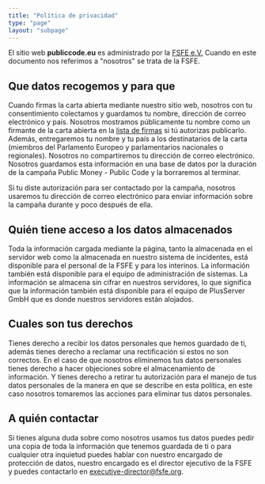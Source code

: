 ```yaml
---
title: "Política de privacidad"
type: "page"
layout: "subpage"
---
```


El sitio web **publiccode.eu** es administrado por la
[FSFE e.V.](https://fsfe.org/about/legal/imprint.html)
Cuando en este documento nos referimos a "nosotros" se trata de la FSFE.

## Que datos recogemos y para que

Cuando firmas la carta abierta mediante nuestro sitio web, nosotros
con tu consentimiento colectamos y guardamos tu nombre, dirección de
correo electrónico y país. Nosotros mostramos públicamente
tu nombre como un firmante de la carta abierta en la [lista de firmas](/openletter/all-signatures)
si tú autorizas publicarlo. Además,
entregaremos tu nombre y tu país a los destinatarios de la
carta (miembros del Parlamento Europeo y parlamentarios nacionales
o regionales). Nosotros no compartiremos tu dirección de correo electrónico.
Nosotros guardamos esta información en una base de datos por la duración de la
campaña Public Money - Public Code y la borraremos al terminar.

Si tu diste autorización para ser contactado por la campaña, nosotros
usaremos tu dirección de correo electrónico para enviar información sobre la
campaña durante y poco después de ella.

## Quién tiene acceso a los datos almacenados

Toda la información cargada mediante la página, tanto la almacenada
en el servidor web como la almacenada en nuestro sistema de incidentes, está disponible
para el personal de la FSFE y para los interinos. La información también está
disponible para el equipo de administración de sistemas. La información se almacena
sin cifrar en nuestros servidores, lo que significa que la información también
está disponible para el equipo de PlusServer GmbH que es donde nuestros servidores
están alojados.

## Cuales son tus derechos

Tienes derecho a recibir los datos personales que hemos guardado de ti,
además tienes derecho a reclamar una rectificación si estos no son
correctos. En el caso de que nosotros eliminemos tus datos personales
tienes derecho a hacer objeciones sobre el almacenamiento de información.
Y tienes derecho a retirar tu autorización para el manejo de tus datos
personales de la manera en que se describe en esta política, en este caso
nosotros tomaremos las acciones para eliminar tus datos personales.

## A quién contactar

Si tienes alguna duda sobre como nosotros usamos tus datos puedes
pedir una copia de toda la información que tenemos guardada de ti o
para cualquier otra inquietud puedes hablar con nuestro encargado
de protección de datos, nuestro encargado es el director ejecutivo de la FSFE y
puedes contactarlo en [executive-director@fsfe.org](mailto:executive-director@fsfe.org).
